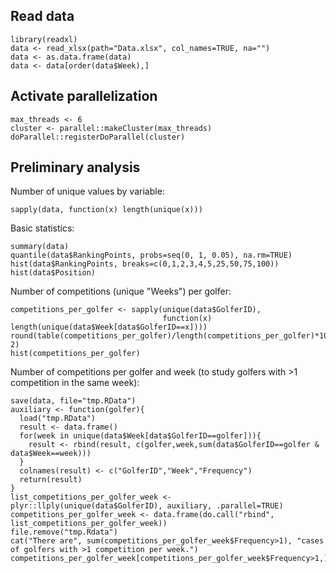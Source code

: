 ## Read data

```{r}
library(readxl)
data <- read_xlsx(path="Data.xlsx", col_names=TRUE, na="")
data <- as.data.frame(data)
data <- data[order(data$Week),]
```

## Activate parallelization
```{r}
max_threads <- 6
cluster <- parallel::makeCluster(max_threads)
doParallel::registerDoParallel(cluster)
```

## Preliminary analysis

Number of unique values by variable:
```{r}
sapply(data, function(x) length(unique(x))) 
```

Basic statistics:
```{r}
summary(data)
quantile(data$RankingPoints, probs=seq(0, 1, 0.05), na.rm=TRUE)
hist(data$RankingPoints, breaks=c(0,1,2,3,4,5,25,50,75,100))
hist(data$Position)
```

Number of competitions (unique "Weeks") per golfer:
```{r}
competitions_per_golfer <- sapply(unique(data$GolferID),
                                  function(x) length(unique(data$Week[data$GolferID==x])))
round(table(competitions_per_golfer)/length(competitions_per_golfer)*100, 2)
hist(competitions_per_golfer)
```

Number of competitions per golfer and week (to study golfers with >1 competition in the same week):
```{r warning=FALSE}
save(data, file="tmp.RData")
auxiliary <- function(golfer){
  load("tmp.RData")
  result <- data.frame()
  for(week in unique(data$Week[data$GolferID==golfer])){
    result <- rbind(result, c(golfer,week,sum(data$GolferID==golfer & data$Week==week)))
  }
  colnames(result) <- c("GolferID","Week","Frequency")
  return(result)
}
list_competitions_per_golfer_week <- plyr::llply(unique(data$GolferID), auxiliary, .parallel=TRUE)
competitions_per_golfer_week <- data.frame(do.call("rbind", list_competitions_per_golfer_week))
file.remove("tmp.Rdata")
cat("There are", sum(competitions_per_golfer_week$Frequency>1), "cases of golfers with >1 competition per week.")
competitions_per_golfer_week[competitions_per_golfer_week$Frequency>1,]
```